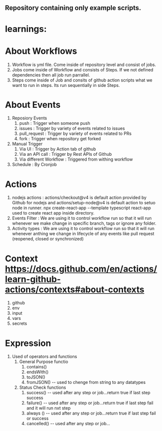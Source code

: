 ## Repository containing only example scripts.

# learnings:
# About Workflows
1) Workflow is yml file. Come inside of repository level and consist of jobs.
2) Jobs come inside of Workflow and consists of Steps. If we not defined dependencies then all job run parrallel.
3) Steps come inside of Job and consits of github action scripts what we want to run in steps.  Its run sequentially in side Steps.

# About Events
1) Reposiory Events
    1) push : Trigger when someone push
    2) issues : Trigger by variety of events related to issues
    3) pull_request : Trigger by variety of events related to PRs
    4) fork : Trigger when repository get forked
2) Manual Trigger
    1) Via UI : Trigger by Action tab of github
    2) Via an API call : Trigger by Rest APIs of Github
    3) Via different Workflow : Triggered from withing workflow
3) Schedule : By Cronjob

# Actions
1) nodejs actions : actions/checkout@v4 is default action provided by Github for nodejs and actions/setup-node@v4 is default action to setuo node in runner. 
npx create-react-app --template typescript react-app used to create react app inside directory.
2) Events Filter : We are using it to control workflow run so that it will run whenever we make change in specific branch, tags or ignore any folder.
3) Activity types : We are using it to control workflow run so that it will run whenever anthing we change in lifecycle of any events like pull request (reopened, closed or synchronized)

# Context https://docs.github.com/en/actions/learn-github-actions/contexts#about-contexts

1) github
2) env
3) input
4) vars
5) secrets

# Expression

1) Used of operators and functions
    1) General Purpose functio
        1) contains()
        2) endsWith()
        3) toJSON()
        4) fromJSON()  -- used to chenge from string to any datatypes
    2) Status Check functions
        1) success()  -- used after any step or job...return true if last step success
        2) failure()  -- used after any step or job...return true if last step fail and it will run nxt step
        3) always ()  -- used after any step or job...return true if last step fail or success
        4) cancelled() -- used after any step or job...